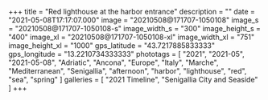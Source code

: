 +++
title = "Red lighthouse at the harbor entrance"
description = ""
date = "2021-05-08T17:17:07.000"
image = "20210508@171707-1050108"
image_s = "20210508@171707-1050108-s"
image_width_s = "300"
image_height_s = "400"
image_xl = "20210508@171707-1050108-xl"
image_width_xl = "751"
image_height_xl = "1000"
gps_latitude = "43.7217885833333"
gps_longitude = "13.2210734333333"
phototags = [ "2021", "2021-05", "2021-05-08", "Adriatic", "Ancona", "Europe", "Italy", "Marche", "Mediterranean", "Senigallia", "afternoon", "harbor", "lighthouse", "red", "sea", "spring" ]
galleries = [ "2021 Timeline", "Senigallia City and Seaside" ]
+++
